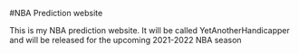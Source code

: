#NBA Prediction website

This is my NBA prediction website. It will be called YetAnotherHandicapper and will be released for the upcoming 2021-2022 NBA season
